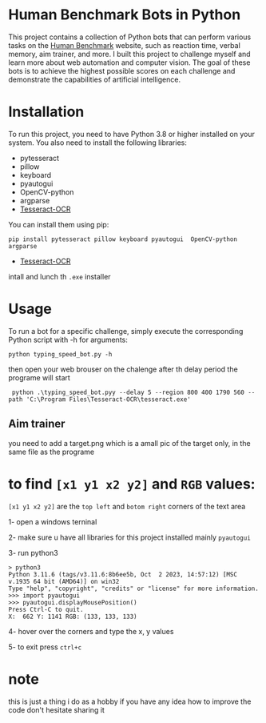 # Human Benchmark Bots in Python
This project contains a collection of Python bots that can perform various tasks on the [Human Benchmark](https://humanbenchmark.com) website, such as reaction time, verbal memory, aim trainer, and more. I built this project to challenge myself and learn more about web automation and computer vision. The goal of these bots is to achieve the highest possible scores on each challenge and demonstrate the capabilities of artificial intelligence.
# Installation
To run this project, you need to have Python 3.8 or higher installed on your system. You also need to install the following libraries:
- pytesseract
- pillow
- keyboard
- pyautogui
- OpenCV-python
- argparse
- [Tesseract-OCR](https://www.softpedia.com/get/Programming/Other-Programming-Files/Tesseract-OCR.shtml)

You can install them using pip:
```
pip install pytesseract pillow keyboard pyautogui  OpenCV-python argparse
```
- [Tesseract-OCR](https://www.softpedia.com/get/Programming/Other-Programming-Files/Tesseract-OCR.shtml)

intall and lunch th `.exe` installer

# Usage
To run a bot for a specific challenge, simply execute the corresponding Python script with -h for arguments:

```
python typing_speed_bot.py -h
```
then open  your web brouser on the chalenge 
after th delay period the programe will start 


```
 python .\typing_speed_bot.pyy --delay 5 --region 800 400 1790 560 --path 'C:\Program Files\Tesseract-OCR\tesseract.exe'
```

## Aim trainer

you need to add a target.png which is a amall pic of the target only, in the same file as the programe

# to find `[x1 y1 x2 y2]` and `RGB` values:

`[x1 y1 x2 y2]` are the `top left` and `botom right` corners of the text area

1- open a windows terninal

2- make sure u have all libraries for this project installed mainly `pyautogui`

3- run python3

```
> python3
Python 3.11.6 (tags/v3.11.6:8b6ee5b, Oct  2 2023, 14:57:12) [MSC v.1935 64 bit (AMD64)] on win32
Type "help", "copyright", "credits" or "license" for more information.
>>> import pyautogui
>>> pyautogui.displayMousePosition()
Press Ctrl-C to quit.
X:  662 Y: 1141 RGB: (133, 133, 133)
```

4- hover over the corners and type the x, y values

5- to exit press `ctrl+c`


# note
this is just a thing i do as a hobby
if you have any idea how to improve the code don't hesitate sharing it
